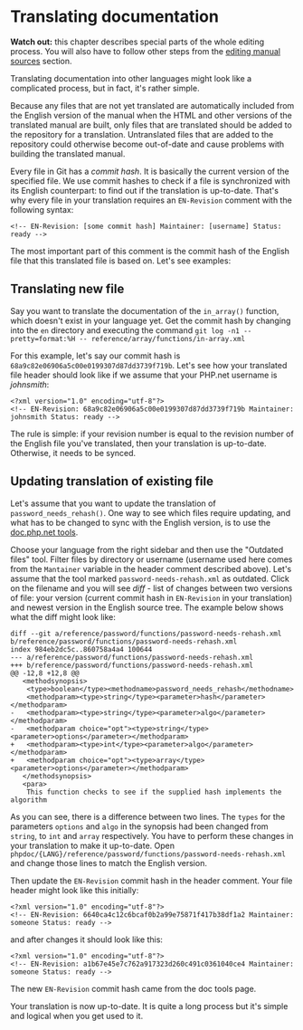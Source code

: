 # Translating documentation

**Watch out:** this chapter describes special parts of the whole editing process.
You will also have to follow other steps from the [editing manual sources](editing.md) section.

Translating documentation into other languages might look like a complicated
process, but in fact, it's rather simple.

Because any files that are not yet translated are automatically included
from the English version of the manual when the HTML and other versions
of the translated manual are built, only files that are translated should
be added to the repository for a translation. Untranslated files that
are added to the repository could otherwise become out-of-date and cause
problems with building the translated manual.

Every file in Git has a *commit hash*. It is basically the current version of
the specified file. We use commit hashes to check if a file is synchronized with its
English counterpart: to find out if the translation is up-to-date. That's why every
file in your translation requires an `EN-Revision` comment with the following syntax:
```
<!-- EN-Revision: [some commit hash] Maintainer: [username] Status: ready -->
```
The most important part of this comment is the commit hash of the English file
that this translated file is based on. Let's see examples:

## Translating new file
Say you want to translate the documentation of the `in_array()` function, which
doesn't exist in your language yet. Get the commit hash by changing into the `en` directory and executing the command `git log -n1 --pretty=format:%H -- reference/array/functions/in-array.xml`

For this example, let's say our commit hash is `68a9c82e06906a5c00e0199307d87dd3739f719b`. Let's see how your translated file header
should look like if we assume that your PHP.net username is *johnsmith*:
```
<?xml version="1.0" encoding="utf-8"?>
<!-- EN-Revision: 68a9c82e06906a5c00e0199307d87dd3739f719b Maintainer: johnsmith Status: ready -->
```

The rule is simple: if your revision number is equal to the revision number of
the English file you've translated, then your translation is up-to-date.
Otherwise, it needs to be synced.

## Updating translation of existing file
Let's assume that you want to update the translation of `password_needs_rehash()`.
One way to see which files require updating, and what has to be
changed to sync with the English version, is to use the [doc.php.net tools](https://doc.php.net).

Choose your language from the right sidebar and then use the "Outdated files" tool.
Filter files by directory or username (username used here comes from the `Mantainer`
variable in the header comment described above). Let's assume that the tool marked
`password-needs-rehash.xml` as outdated. Click on the filename and you will see
*diff* - list of changes between two versions of file: your version (current
commit hash in `EN-Revision` in your translation) and newest version in the English source
tree. The example below shows what the diff might look like:

```
diff --git a/reference/password/functions/password-needs-rehash.xml b/reference/password/functions/password-needs-rehash.xml
index 984eb2dc5c..860758a4a4 100644
--- a/reference/password/functions/password-needs-rehash.xml
+++ b/reference/password/functions/password-needs-rehash.xml
@@ -12,8 +12,8 @@
   <methodsynopsis>
    <type>boolean</type><methodname>password_needs_rehash</methodname>
    <methodparam><type>string</type><parameter>hash</parameter></methodparam>
-   <methodparam><type>string</type><parameter>algo</parameter></methodparam>
-   <methodparam choice="opt"><type>string</type><parameter>options</parameter></methodparam>
+   <methodparam><type>int</type><parameter>algo</parameter></methodparam>
+   <methodparam choice="opt"><type>array</type><parameter>options</parameter></methodparam>
   </methodsynopsis>
   <para>
    This function checks to see if the supplied hash implements the algorithm
```

As you can see, there is a difference between two lines. The `types` for the
parameters `options` and `algo` in the synopsis had been changed from `string`,
to `int` and `array` respectively. You have to perform these changes in your
translation to make it up-to-date. Open `phpdoc/{LANG}/reference/password/functions/password-needs-rehash.xml`
and change those lines to match the English version.

Then update the `EN-Revision` commit hash in the header comment.
Your file header might look like this initially:
```
<?xml version="1.0" encoding="utf-8"?>
<!-- EN-Revision: 6640ca4c12c6bcaf0b2a99e75871f417b38df1a2 Maintainer: someone Status: ready -->
```
and after changes it should look like this:
```
<?xml version="1.0" encoding="utf-8"?>
<!-- EN-Revision: a1b67e45e7c762a917323d260c491c0361040ce4 Maintainer: someone Status: ready -->
```
The new `EN-Revision` commit hash came from the doc tools page.

Your translation is now up-to-date. It is quite a long process but it's simple
and logical when you get used to it.
